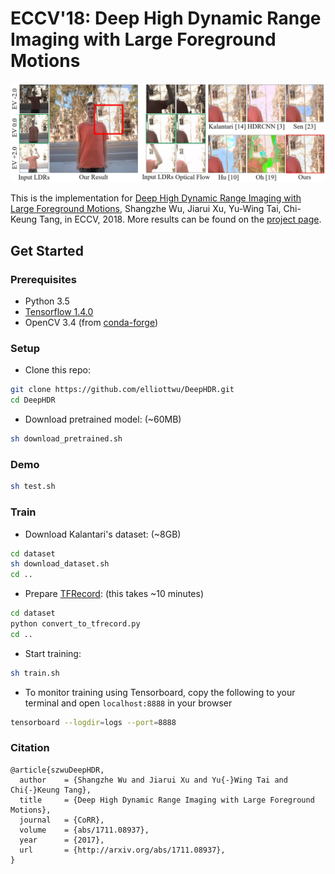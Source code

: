 # ECCV'18: Deep High Dynamic Range Imaging with Large Foreground Motions
<img src="./img/hdr_teaser.jpg" width="600">

This is the implementation for [Deep High Dynamic Range Imaging with Large Foreground Motions](https://arxiv.org/abs/1711.08937), Shangzhe Wu, Jiarui Xu, Yu-Wing Tai, Chi-Keung Tang, in ECCV, 2018. More results can be found on the [project page](https://elliottwu.com/projects/hdr/). 

## Get Started
### Prerequisites
- Python 3.5
- [Tensorflow 1.4.0](https://github.com/tensorflow/tensorflow/tree/r1.4)
- OpenCV 3.4 (from [conda-forge](https://anaconda.org/conda-forge/opencv))

### Setup
- Clone this repo: 
```bash
git clone https://github.com/elliottwu/DeepHDR.git
cd DeepHDR
```

- Download pretrained model: (~60MB)
```bash
sh download_pretrained.sh
```

### Demo
```bash
sh test.sh
```

### Train
- Download Kalantari's dataset: (~8GB)
```bash
cd dataset
sh download_dataset.sh
cd ..
```
- Prepare [TFRecord](https://www.tensorflow.org/guide/datasets#consuming_tfrecord_data): (this takes ~10 minutes)
```bash
cd dataset
python convert_to_tfrecord.py
cd ..
```
- Start training: 
```bash
sh train.sh
```
- To monitor training using Tensorboard, copy the following to your terminal and open `localhost:8888` in your browser
```bash
tensorboard --logdir=logs --port=8888
```

### Citation
```
@article{szwuDeepHDR,
  author    = {Shangzhe Wu and Jiarui Xu and Yu{-}Wing Tai and Chi{-}Keung Tang},
  title     = {Deep High Dynamic Range Imaging with Large Foreground Motions},
  journal   = {CoRR},
  volume    = {abs/1711.08937},
  year      = {2017},
  url       = {http://arxiv.org/abs/1711.08937},
}
```
